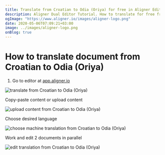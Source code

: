 ```yaml
---
title: Translate from Croatian to Odia (Oriya) for free in Aligner Editor
description: Aligner Dual Editor Tutorial. How to translate for free from Croatian to Odia (Oriya). Aligner is multilingual document management platform. 
ogImage: "https://www.aligner.io/images/aligner-logo.png"
date: 2020-05-06T07:09:21+03:00
image: ../images/aligner-logo.png
onBlog: true
---
```


# How to translate document from Croatian to Odia (Oriya)

1. Go to editor at [app.aligner.io](https://app.aligner.io "Aligner App web page")

![translate from Croatian to Odia (Oriya)](../aligner-blank-editor.png "translate from Croatian to Odia (Oriya)")

Copy-paste content or upload content

![upload content from Croatian to Odia (Oriya)](../aligner-uploaded-document.png "upload content from Croatian to Odia (Oriya)")

Choose desired language

![choose machine translation from Croatian to Odia (Oriya)](../aligner-language-dropdown.png "choose machine translation from Croatian to Odia (Oriya)")

Work and edit 2 documents in parallel

![edit translation from Croatian to Odia (Oriya)](../aligner-double-sitded-editor.png "edit translation from Croatian to Odia (Oriya)")

